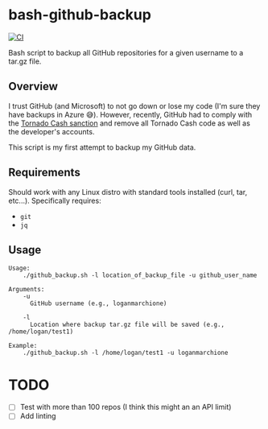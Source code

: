 # bash-github-backup

[![CI](https://github.com/loganmarchione/bash-github-backup/actions/workflows/main.yml/badge.svg)](https://github.com/loganmarchione/bash-github-backup/actions/workflows/main.yml)

Bash script to backup all GitHub repositories for a given username to a tar.gz file.

## Overview
I trust GitHub (and Microsoft) to not go down or lose my code (I'm sure they have backups in Azure 😅). However, recently, GitHub had to comply with the [Tornado Cash sanction](https://www.theregister.com/2022/08/10/github_tornado_cookies/) and remove all Tornado Cash code as well as the developer's accounts.

This script is my first attempt to backup my GitHub data.

## Requirements
Should work with any Linux distro with standard tools installed (curl, tar, etc...). Specifically requires: 
- `git`
- `jq`

## Usage
```
Usage:
    ./github_backup.sh -l location_of_backup_file -u github_user_name

Arguments:
    -u
      GitHub username (e.g., loganmarchione)

    -l
      Location where backup tar.gz file will be saved (e.g., /home/logan/test1)

Example:
    ./github_backup.sh -l /home/logan/test1 -u loganmarchione
```

# TODO
- [ ] Test with more than 100 repos (I think this might an an API limit)
- [ ] Add linting